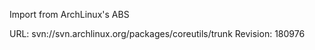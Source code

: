 Import from ArchLinux's ABS

URL: svn://svn.archlinux.org/packages/coreutils/trunk
Revision: 180976
